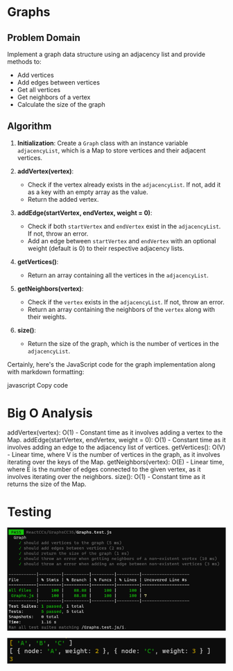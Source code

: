 # Graphs

## Problem Domain
Implement a graph data structure using an adjacency list and provide methods to:
- Add vertices
- Add edges between vertices
- Get all vertices
- Get neighbors of a vertex
- Calculate the size of the graph

## Algorithm
1. **Initialization**: Create a `Graph` class with an instance variable `adjacencyList`, which is a Map to store vertices and their adjacent vertices.

2. **addVertex(vertex)**:
   - Check if the vertex already exists in the `adjacencyList`. If not, add it as a key with an empty array as the value.
   - Return the added vertex.

3. **addEdge(startVertex, endVertex, weight = 0)**:
   - Check if both `startVertex` and `endVertex` exist in the `adjacencyList`. If not, throw an error.
   - Add an edge between `startVertex` and `endVertex` with an optional weight (default is 0) to their respective adjacency lists.
   
4. **getVertices()**:
   - Return an array containing all the vertices in the `adjacencyList`.

5. **getNeighbors(vertex)**:
   - Check if the `vertex` exists in the `adjacencyList`. If not, throw an error.
   - Return an array containing the neighbors of the `vertex` along with their weights.

6. **size()**:
   - Return the size of the graph, which is the number of vertices in the `adjacencyList`.


Certainly, here's the JavaScript code for the graph implementation along with markdown formatting:

javascript
Copy code

# Big O Analysis
addVertex(vertex): O(1) - Constant time as it involves adding a vertex to the Map.
addEdge(startVertex, endVertex, weight = 0): O(1) - Constant time as it involves adding an edge to the adjacency list of vertices.
getVertices(): O(V) - Linear time, where V is the number of vertices in the graph, as it involves iterating over the keys of the Map.
getNeighbors(vertex): O(E) - Linear time, where E is the number of edges connected to the given vertex, as it involves iterating over the neighbors.
size(): O(1) - Constant time as it returns the size of the Map.

# Testing

![Alt text](<graphs tests.png>)

![Alt text](graphs.png)